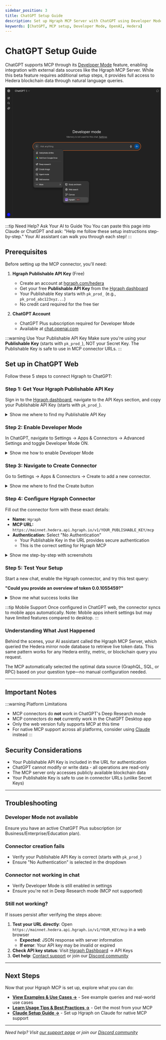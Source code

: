 ```yaml
---
sidebar_position: 3
title: ChatGPT Setup Guide
description: Set up Hgraph MCP Server with ChatGPT using Developer Mode
keywords: [ChatGPT, MCP setup, Developer Mode, OpenAI, Hedera]
---
```


# ChatGPT Setup Guide

ChatGPT supports MCP through its [Developer Mode](https://platform.openai.com/docs/guides/developer-mode) feature, enabling integration with external data sources like the Hgraph MCP Server. While this beta feature requires additional setup steps, it provides full access to Hedera blockchain data through natural language queries.

![ChatGPT MCP integration showing Hgraph connector in action](./chatgpt.png)

:::tip Need Help? Ask Your AI to Guide You
You can paste this page into Claude or ChatGPT and ask: "Help me follow these setup instructions step-by-step." Your AI assistant can walk you through each step!
:::

## Prerequisites

Before setting up the MCP connector, you'll need:

1. **Hgraph Publishable API Key** (Free)
   - Create an account at [hgraph.com/hedera](https://hgraph.com/hedera)
   - Get your free **Publishable API Key** from the [Hgraph dashboard](https://dashboard.hgraph.com)
   - Your Publishable Key starts with `pk_prod_` (e.g., `pk_prod_abc123xyz...`)
   - No credit card required for the free tier

2. **ChatGPT Account**
   - ChatGPT Plus subscription required for Developer Mode
   - Available at [chat.openai.com](https://chat.openai.com)

:::warning Use Your Publishable API Key
Make sure you're using your **Publishable Key** (starts with `pk_prod_`), NOT your Secret Key. The Publishable Key is safe to use in MCP connector URLs.
:::

## Set up in ChatGPT Web

Follow these 5 steps to connect Hgraph to ChatGPT:

### Step 1: Get Your Hgraph Publishable API Key

Sign in to the [Hgraph dashboard](https://dashboard.hgraph.com), navigate to the API Keys section, and copy your Publishable API Key (starts with `pk_prod_`).

<details>
<summary>Show me where to find my Publishable API Key</summary>

Navigate to the API Keys section in your Hgraph dashboard and look for your Publishable Key (starts with `pk_prod_`).

![Hgraph Dashboard showing Publishable API Key location](./hgraph-dashboard-api-key.png)

</details>

### Step 2: Enable Developer Mode

In ChatGPT, navigate to Settings → Apps & Connectors → Advanced Settings and toggle Developer Mode ON.

<details>
<summary>Show me how to enable Developer Mode</summary>

**Opening Settings:**

1. Sign in to [ChatGPT web](https://chat.openai.com)
2. Click your profile icon or menu (typically in the bottom left)
3. Select "Settings" from the menu

**Navigating to Developer Mode:**

4. In Settings, click "Apps & Connectors" in the left sidebar
5. Scroll down to the "Advanced Settings" section at the bottom
6. Find the "Developer Mode" toggle
7. Toggle it ON (you'll see a warning about beta features)
8. Click "Enable" to confirm

![ChatGPT Settings showing Developer Mode toggle in Advanced Settings](./chatgpt-advanced-settings-apps-connectors.png)

Developer Mode is now enabled! You can now create custom MCP connectors.

:::info Developer Mode Requirement
Developer Mode is a beta feature required to add custom MCP connectors. It's available for ChatGPT Plus, Business, Enterprise, and Education accounts.
:::

</details>

### Step 3: Navigate to Create Connector

Go to Settings → Apps & Connectors → Create to add a new connector.

<details>
<summary>Show me where to find the Create button</summary>

**Finding Create Connector:**

1. Make sure you're still in Settings
2. Click "Apps & Connectors" in the left sidebar (if you navigated away)
3. Near the top of the page, you'll see a "Create" button
4. Click "Create" to open the connector creation form

![ChatGPT Apps & Connectors page with Create button](./chatgpt-settings-create-button.png)

The connector creation dialog will open.

</details>

### Step 4: Configure Hgraph Connector

Fill out the connector form with these exact details:
- **Name:** `Hgraph`
- **MCP URL:** `https://mainnet.hedera.api.hgraph.io/v1/YOUR_PUBLISHABLE_KEY/mcp`
- **Authentication:** Select "No Authentication"
  - Your Publishable Key in the URL provides secure authentication
  - This is the correct setting for Hgraph MCP

<details>
<summary>Show me step-by-step with screenshots</summary>

**Filling out the form:**

1. In the "Name" field, type exactly: `Hgraph`

2. In the "MCP URL" field, paste: `https://mainnet.hedera.api.hgraph.io/v1/YOUR_PUBLISHABLE_KEY/mcp`
   - Replace `YOUR_PUBLISHABLE_KEY` with your actual Publishable API Key (starts with `pk_prod_`)

3. In the "Authentication" dropdown, select "No Authentication"
   - The Publishable Key in the URL is sufficient for authentication

**Example URL:**
```text
https://mainnet.hedera.api.hgraph.io/v1/pk_prod_abc123xyz789/mcp
```

![ChatGPT Create connector dialog with Hgraph configuration](./chatgpt-create-connector-dialog.png)

**Creating the connector:**

4. Check the confirmation box (if required)
5. Click "Create" to save the connector

Success! You should now see "Hgraph" in your connectors list.

</details>

### Step 5: Test Your Setup

Start a new chat, enable the Hgraph connector, and try this test query:

**"Could you provide an overview of token 0.0.1055459?"**

<details>
<summary>Show me what success looks like</summary>

When your MCP is working correctly, you'll see:

1. ChatGPT will indicate it's using the Hgraph connector/tools
2. You'll receive real Hedera token data in the response
3. The response will include specific details about the token (name, symbol, supply, etc.)

![ChatGPT showing successful token query response](./chatgpt-success-response.png)

**Success indicator:** You see real, current Hedera token data with specific numbers and details.

**If not working:** Check the troubleshooting section below.

For more example queries, see our [Examples & Use Cases page](/mcp-server/examples).

</details>

:::tip Mobile Support
Once configured in ChatGPT web, the connector syncs to mobile apps automatically.
Note: Mobile apps inherit settings but may have limited features compared to desktop.
:::

### Understanding What Just Happened

Behind the scenes, your AI assistant called the Hgraph MCP Server, which queried the Hedera mirror node database to retrieve live token data. This same pattern works for any Hedera entity, metric, or blockchain query you request.

The MCP automatically selected the optimal data source (GraphQL, SQL, or RPC) based on your question type—no manual configuration needed.

---

## Important Notes

:::warning Platform Limitations
- MCP connectors do **not** work in ChatGPT's Deep Research mode
- MCP connectors do **not** currently work in the ChatGPT Desktop app
- Only the web version fully supports MCP at this time
- For native MCP support across all platforms, consider using [Claude](/mcp-server/setup-claude) instead
:::

## Security Considerations

- Your Publishable API Key is included in the URL for authentication
- ChatGPT cannot modify or write data - all operations are read-only
- The MCP server only accesses publicly available blockchain data
- Your Publishable Key is safe to use in connector URLs (unlike Secret Keys)

---

## Troubleshooting

### Developer Mode not available
Ensure you have an active ChatGPT Plus subscription (or Business/Enterprise/Education plan).

### Connector creation fails
- Verify your Publishable API Key is correct (starts with `pk_prod_`)
- Ensure "No Authentication" is selected in the dropdown

### Connector not working in chat
- Verify Developer Mode is still enabled in settings
- Ensure you're not in Deep Research mode (MCP not supported)

### Still not working?

If issues persist after verifying the steps above:

1. **Test your URL directly**: Open `https://mainnet.hedera.api.hgraph.io/v1/YOUR_KEY/mcp` in a web browser
   - **Expected**: JSON response with server information
   - **If error**: Your API key may be invalid or expired
2. **Check API key status**: Visit [Hgraph Dashboard](https://dashboard.hgraph.com) → API Keys
3. **Get help**: [Contact support](/support) or join our [Discord community](https://discord.gg/dwxpRHHVWX)

---

## Next Steps

Now that your Hgraph MCP is set up, explore what you can do:

- **[View Examples & Use Cases →](/mcp-server/examples)** - See example queries and real-world use cases
- **[Learn Usage Tips & Best Practices →](/mcp-server/usage-guide)** - Get the most from your MCP
- **[Claude Setup Guide →](/mcp-server/setup-claude)** - Set up Hgraph on Claude for native MCP support

---

*Need help? Visit [our support page](/support) or join our [Discord community](https://discord.gg/dwxpRHHVWX)*
